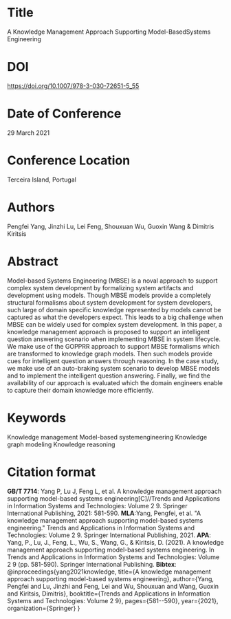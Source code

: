 # Title

A Knowledge Management Approach Supporting Model-BasedSystems Engineering

# DOI

https://doi.org/10.1007/978-3-030-72651-5_55

# Date of Conference

29 March 2021

# Conference Location

Terceira Island, Portugal

# Authors

Pengfei Yang, Jinzhi Lu, Lei Feng, Shouxuan Wu, Guoxin Wang & Dimitris Kiritsis 

# Abstract

Model-based Systems Engineering (MBSE) is a noval approach to support complex system development by formalizing system artifacts and development using models. Though MBSE models provide a completely structural formalisms about system development for system developers, such large of domain specific knowledge represented by models cannot be captured as what the developers expect. This leads to a big challenge when MBSE can be widely used for complex system development. In this paper, a knowledge management approach is proposed to support an intelligent question answering scenario when implementing MBSE in system lifecycle. We make use of the GOPPRR approach to support MBSE formalisms which are transformed to knowledge graph models. Then such models provide cues for intelligent question answers through reasoning. In the case study, we make use of an auto-braking system scenario to develop MBSE models and to implement the intelligent question answering. Finally, we find the availability of our approach is evaluated which the domain engineers enable to capture their domain knowledge more efficiently.

# Keywords

Knowledge management   Model-based systemengineering   Knowledge graph modeling   Knowledge reasoning

# Citation format

**GB/T 7714**: Yang P, Lu J, Feng L, et al. A knowledge management approach supporting model-based systems engineering[C]//Trends and Applications in Information Systems and Technologies: Volume 2 9. Springer International Publishing, 2021: 581-590.
**MLA**:Yang, Pengfei, et al. "A knowledge management approach supporting model-based systems engineering." Trends and Applications in Information Systems and Technologies: Volume 2 9. Springer International Publishing, 2021.
**APA**: Yang, P., Lu, J., Feng, L., Wu, S., Wang, G., & Kiritsis, D. (2021). A knowledge management approach supporting model-based systems engineering. In Trends and Applications in Information Systems and Technologies: Volume 2 9 (pp. 581-590). Springer International Publishing.
**Bibtex**:
@inproceedings{yang2021knowledge,
  title={A knowledge management approach supporting model-based systems engineering},
  author={Yang, Pengfei and Lu, Jinzhi and Feng, Lei and Wu, Shouxuan and Wang, Guoxin and Kiritsis, Dimitris},
  booktitle={Trends and Applications in Information Systems and Technologies: Volume 2 9},
  pages={581--590},
  year={2021},
  organization={Springer}
}
